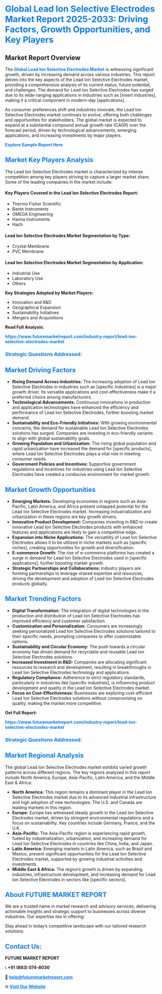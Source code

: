 <h1 style="color: #007BFF;">Global Lead Ion Selective Electrodes Market Report 2025-2033: Driving Factors, Growth Opportunities, and Key Players</h1>

<section id="overview">
<h2>Market Report Overview</h2>
<p>The <a href="https://www.futuremarketreport.com/industry-report/lead-ion-selective-electrodes-market" style="color: #007BFF; text-decoration: none;"><strong>Global Lead Ion Selective Electrodes Market</strong></a> is witnessing significant growth, driven by increasing demand across various industries. This report delves into the key aspects of the Lead Ion Selective Electrodes market, providing a comprehensive analysis of its current status, future potential, and challenges. The demand for Lead Ion Selective Electrodes has surged due to its wide-ranging applications in industries such as [insert industries], making it a critical component in modern-day [applications].</p>
<p>As consumer preferences shift and industries innovate, the Lead Ion Selective Electrodes market continues to evolve, offering both challenges and opportunities for stakeholders. The global market is expected to expand at a substantial compound annual growth rate (CAGR) over the forecast period, driven by technological advancements, emerging applications, and increasing investments by major players.</p>
</section>

<section id="overview">
<p><a href="https://www.futuremarketreport.com/request-sample/reportId=81210" style="color: #007BFF; text-decoration: none;"><strong>Explore Sample Report Here</strong></a></p>
</section>

<section id="key-players">
<h2 style="color: #007BFF;">Market Key Players Analysis</h2>
<p>The Lead Ion Selective Electrodes market is characterized by intense competition among key players striving to capture a larger market share. Some of the leading companies in the market include:</p>
<h4>Key Players Covered in the Lead Ion Selective Electrodes Report:</h4>
<ul><li>Thermo Fisher Scientific</li><li>Bante Instruments</li><li>OMEGA Engineering</li><li>Hanna Instruments</li><li>Hach</li></ul>
<h4>Lead Ion Selective Electrodes Market Segmentation by Type:</h4>
<ul><li>Crystal Membrane</li><li>PVC Membrane</li></ul>

<h4>Lead Ion Selective Electrodes Market Segmentation by Application:</h4>
<ul><li>Industrial Use</li><li>Laboratory Use</li><li>Others</li></ul>
<p><strong>Key Strategies Adopted by Market Players:</strong></p>
<ul>
<li>Innovation and R&D</li>
<li>Geographical Expansion</li>
<li>Sustainability Initiatives</li>
<li>Mergers and Acquisitions</li>
</ul>
</section>

<section>
<p><strong>Read Full Analysis: </strong></p><a href="https://www.futuremarketreport.com/industry-report/lead-ion-selective-electrodes-market" style="color: #007BFF; text-decoration: none;"><strong>https://www.futuremarketreport.com/industry-report/lead-ion-selective-electrodes-market</strong></a>
<h3 style="color: #007BFF;">Strategic Questions Addressed:</h3>
</section>

<section id="driving-factors">
<h2 style="color: #007BFF;">Market Driving Factors</h2>
<ul>
<li><strong>Rising Demand Across Industries:</strong> The increasing adoption of Lead Ion Selective Electrodes in industries such as [specific industries] is a major growth driver. Its versatile applications and cost-effectiveness make it a preferred choice among manufacturers.</li>
<li><strong>Technological Advancements:</strong> Continuous innovations in production and application technologies have enhanced the efficiency and performance of Lead Ion Selective Electrodes, further boosting market demand.</li>
<li><strong>Sustainability and Eco-Friendly Initiatives:</strong> With growing environmental concerns, the demand for sustainable Lead Ion Selective Electrodes solutions has surged. Companies are investing in eco-friendly variants to align with global sustainability goals.</li>
<li><strong>Growing Population and Urbanization:</strong> The rising global population and rapid urbanization have increased the demand for [specific products], where Lead Ion Selective Electrodes plays a vital role in meeting consumer needs.</li>
<li><strong>Government Policies and Incentives:</strong> Supportive government regulations and incentives for industries using Lead Ion Selective Electrodes have created a conducive environment for market growth.</li>
</ul>
</section>

<section id="growth-opportunities">
<h2 style="color: #007BFF;">Market Growth Opportunities</h2>
<ul>
<li><strong>Emerging Markets:</strong> Developing economies in regions such as Asia-Pacific, Latin America, and Africa present untapped potential for the Lead Ion Selective Electrodes market. Increasing industrialization and urbanization in these regions are key growth drivers.</li>
<li><strong>Innovative Product Development:</strong> Companies investing in R&D to create innovative Lead Ion Selective Electrodes products with enhanced features and applications are likely to gain a competitive edge.</li>
<li><strong>Expansion into Niche Applications:</strong> The versatility of Lead Ion Selective Electrodes allows it to be utilized in niche markets such as [specific niches], creating opportunities for growth and diversification.</li>
<li><strong>E-commerce Growth:</strong> The rise of e-commerce platforms has created a surge in demand for Lead Ion Selective Electrodes used in [specific applications], further boosting market growth.</li>
<li><strong>Strategic Partnerships and Collaborations:</strong> Industry players are forming partnerships to leverage shared expertise and resources, driving the development and adoption of Lead Ion Selective Electrodes products globally.</li>
</ul>
</section>

<section id="trending-factors">
<h2 style="color: #007BFF;">Market Trending Factors</h2>
<ul>
<li><strong>Digital Transformation:</strong> The integration of digital technologies in the production and distribution of Lead Ion Selective Electrodes has improved efficiency and customer satisfaction.</li>
<li><strong>Customization and Personalization:</strong> Consumers are increasingly seeking personalized Lead Ion Selective Electrodes solutions tailored to their specific needs, prompting companies to offer customizable options.</li>
<li><strong>Sustainability and Circular Economy:</strong> The push towards a circular economy has driven demand for recyclable and reusable Lead Ion Selective Electrodes solutions.</li>
<li><strong>Increased Investment in R&D:</strong> Companies are allocating significant resources to research and development, resulting in breakthroughs in Lead Ion Selective Electrodes technology and applications.</li>
<li><strong>Regulatory Compliance:</strong> Adherence to strict regulatory standards, particularly in industries like [specific industries], is influencing product development and quality in the Lead Ion Selective Electrodes market.</li>
<li><strong>Focus on Cost-Effectiveness:</strong> Businesses are exploring cost-efficient Lead Ion Selective Electrodes solutions without compromising on quality, making the market more competitive.</li>
</ul>
</section>

<section>
<p><strong>Get Full Report: </strong></p><a href="https://www.futuremarketreport.com/industry-report/lead-ion-selective-electrodes-market" style="color: #007BFF; text-decoration: none;"><strong>https://www.futuremarketreport.com/industry-report/lead-ion-selective-electrodes-market</strong></a>
<h3 style="color: #007BFF;">Strategic Questions Addressed:</h3>
</section>


<section id="regional-analysis">
<h2 style="color: #007BFF;">Market Regional Analysis</h2>
<p>The global Lead Ion Selective Electrodes market exhibits varied growth patterns across different regions. The key regions analyzed in this report include North America, Europe, Asia-Pacific, Latin America, and the Middle East & Africa:</p>
<ul>
<li><strong>North America:</strong> This region remains a dominant player in the Lead Ion Selective Electrodes market due to its advanced industrial infrastructure and high adoption of new technologies. The U.S. and Canada are leading markets in this region.</li>
<li><strong>Europe:</strong> Europe has witnessed steady growth in the Lead Ion Selective Electrodes market, driven by stringent environmental regulations and a focus on sustainability. Key countries include Germany, France, and the U.K.</li>
<li><strong>Asia-Pacific:</strong> The Asia-Pacific region is experiencing rapid growth, fueled by industrialization, urbanization, and increasing demand for Lead Ion Selective Electrodes in countries like China, India, and Japan.</li>
<li><strong>Latin America:</strong> Emerging markets in Latin America, such as Brazil and Mexico, present significant opportunities for the Lead Ion Selective Electrodes market, supported by growing industrial activities and investments.</li>
<li><strong>Middle East & Africa:</strong> The region’s growth is driven by expanding industries, infrastructure development, and increasing demand for Lead Ion Selective Electrodes in sectors like [specific sectors].</li>
</ul>
</section>

<footer>
<h2 style="color: #007BFF;">About FUTURE MARKET REPORT</h2>
<p>We are a trusted name in market research and advisory services, delivering actionable insights and strategic support to businesses across diverse industries. Our expertise lies in offering:</p>

<p>Stay ahead in today’s competitive landscape with our tailored research solutions.</p>

<h2 style="color: #007BFF;">Contact Us:</h2>
<p><strong>FUTURE MARKET REPORT</strong></p>
<p>📞 <strong>+91 (883) 074-8030</strong></p>
<p>📧 <strong><a href="mailto:help@futuremarketreport.com" style="color: #007BFF;">help@futuremarketreport.com</a></strong></p>
<p>🌐 <strong><a href="https://www.futuremarketreport.com/" style="color: #007BFF;">Visit Our Website</a></strong></p>
</footer>